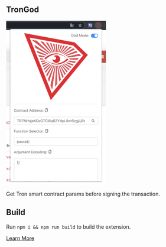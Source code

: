 ## TronGod

<img src="extension.png" alt="" width="270">

Get Tron smart contract params before signing the transaction.

## Build

Run `npm i && npm run build` to build the extension.

[Learn More](https://developer.chrome.com/extensions/getstarted)

